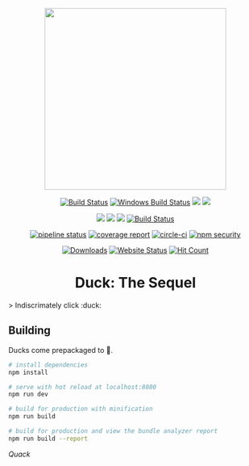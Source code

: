 <p align="center"><img src="https://media.giphy.com/media/3og0Ix3vPH4B2kqz04/giphy.gif" width="360"></p>
<p align="center">
  <a href="https://travis-ci.org/mattmatters/duck"><img src="https://travis-ci.org/mattmatters/duck.svg?branch=master" alt="Build Status" /></a>
  <a href="https://ci.appveyor.com/project/mattmatters/duck"><img src="https://ci.appveyor.com/api/projects/status/dkfyae9omp2g64r2?svg=true" alt="Windows Build Status" /></a>
  <a href="https://codeclimate.com/github/mattmatters/duck/maintainability"><img src="https://api.codeclimate.com/v1/badges/05e171eb9300bb2cfb42/maintainability" /></a>
  <a href="https://codeclimate.com/github/mattmatters/duck/test_coverage"><img src="https://api.codeclimate.com/v1/badges/05e171eb9300bb2cfb42/test_coverage" /></a>
</p>
<p align="center">
    <a href="https://app.codeship.com/projects/256353"><img src="https://app.codeship.com/projects/b15bc150-a967-0135-7965-32b6694ce8bc/status?branch=master" /></a>
    <a href="https://david-dm.org/mattmatters/duck"><img src="https://david-dm.org/mattmatters/duck.svg"></a>
    <a href="https://david-dm.org/mattmatters/duck?type=dev" title="devDependencies status"><img src="https://david-dm.org/mattmatters/duck/dev-status.svg" /></a>
    <a href='https://semaphoreci.com/mattmatters/duck'><img src='https://semaphoreci.com/api/v1/mattmatters/duck/branches/master/badge.svg' alt="Build Status" /></a>
</p>
<p align="center">
    <a href="https://gitlab.com/mattmatters/duck/commits/master"><img alt="pipeline status" src="https://gitlab.com/mattmatters/duck/badges/master/pipeline.svg" /></a>
    <a href="https://gitlab.com/mattmatters/duck/commits/master"><img alt="coverage report" src="https://gitlab.com/mattmatters/duck/badges/master/coverage.svg" /></a>
    <a href="https://circleci.com/gh/mattmatters/duck/tree/master"><img alt="circle-ci" src="https://circleci.com/gh/mattmatters/duck/tree/master.svg?style=svg" /></a>
    <a href="https://nodesecurity.io/orgs/matt-matters/projects/c9b6fee7-8e51-4da8-9612-0911d3998d96"><img alt="npm security" src="https://nodesecurity.io/orgs/matt-matters/projects/c9b6fee7-8e51-4da8-9612-0911d3998d96/badge" /></a>
</p>
<p align="center">
    <a href="https://github.com/mattmatters/duck"><img alt="Downloads" src="https://img.shields.io/github/downloads/mattmatters/duck/total.svg" /></a>
    <a href="http://duckdynasty2.site"><img alt="Website Status" src="https://img.shields.io/website-up-down-green-red/http/duckdynasty2.site.svg?label=WebsiteStatus" /></a>
    <a href="http://hits.dwyl.io/mattmatters/duck"><img alt="Hit Count" src="http://hits.dwyl.io/mattmatters/duck.svg" /></a>
</p>
<h1 align="center">Duck: The Sequel</h1>
> Indiscrimately click :duck:


## Building
Ducks come prepackaged to :duck:.

``` bash
# install dependencies
npm install

# serve with hot reload at localhost:8080
npm run dev

# build for production with minification
npm run build

# build for production and view the bundle analyzer report
npm run build --report
```

_Quack_
